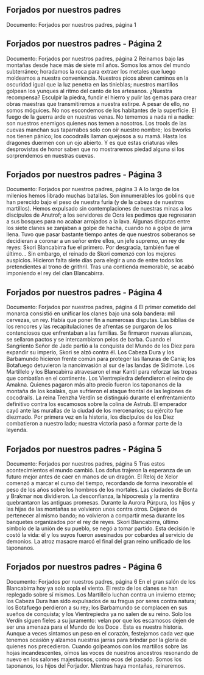 ## Forjados por nuestros padres
Documento: Forjados por nuestros padres, página 1


## Forjados por nuestros padres - Página 2
Documento: Forjados por nuestros padres, página 2
Reinamos bajo las montañas desde hace más de siete mil años. Somos los amos del mundo subterráneo; horadamos la roca para extraer los metales que luego moldeamos a nuestra conveniencia. Nuestros picos abren caminos en la oscuridad igual que la luz penetra en las tinieblas; nuestros martillos golpean los yunques al ritmo del canto de los artesanos. ¿Nuestra recompensa? Esculpir la piedra, fundir el hierro y pulir las gemas para crear obras maestras que transmitiremos a nuestra estirpe.
A pesar de ello, no somos móguices. No nos escondemos de los habitantes de la superficie. El fuego de la guerra arde en nuestras venas. No tememos a nada ni a nadie: son nuestros enemigos quienes nos temen a nosotros. Los trools de las cuevas manchan sus taparrabos solo con oír nuestro nombre; los bworks nos tienen pánico; los cocodrails llaman quejosos a su mamá. Hasta los dragones duermen con un ojo abierto. Y es que estas criaturas viles desprovistas de honor saben que no mostraremos piedad alguna si los sorprendemos en nuestras cuevas.

## Forjados por nuestros padres - Página 3
Documento: Forjados por nuestros padres, página 3
A lo largo de los milenios hemos librado muchas batallas. Son innumerables los goblins que han perecido bajo el peso de nuestra furia (y de la cabeza de nuestros martillos). Hemos expulsado sin contemplaciones de nuestras minas a los discípulos de Anutrof; a los servidores de Ocra les pedimos que regresaran a sus bosques para no acabar arrojados a la lava. Algunas disputas entre los siete clanes se zanjaban a golpe de hacha, cuando no a golpe de jarra llena. Tuvo que pasar bastante tiempo antes de que nuestros soberanos se decidieran a coronar a un señor entre ellos, un jefe supremo, un rey de reyes: Skori Blancabirra fue el primero. Por desgracia, también fue el último...
Sin embargo, el reinado de Skori comenzó con los mejores auspicios. Hicieron falta siete días para elegir a uno de entre todos los pretendientes al trono de grithril. Tras una contienda memorable, se acabó imponiendo el rey del clan Blancabirra.

## Forjados por nuestros padres - Página 4
Documento: Forjados por nuestros padres, página 4
El primer cometido del monarca consistió en unificar los clanes bajo una sola bandera: mil cervezas, un rey. Había que poner fin a numerosas disputas. Las biblias de los rencores y las recapitulaciones de afrentas se purgaron de los contenciosos que enfrentaban a las familias. Se firmaron nuevas alianzas, se sellaron pactos y se intercambiaron pelos de barba.
Cuando el Sangriento Señor de Jade partió a la conquista del Mundo de los Diez para expandir su imperio, Skori se alzó contra él. Los Cabeza Dura y los Barbamundo hicieron frente común para proteger las llanuras de Cania; los Botafuego detuvieron la nanoinvasión al sur de las landas de Sidimote. Los Martillelo y los Blancabirra atravesaron el mar Kantil para reforzar las tropas que combatían en el continente. Los Vientrepiedra defendieron el reino de Amakna. Quienes pagaron más alto precio fueron los taponanos de la montaña de los koalaks, que sufrieron el ataque frontal de las legiones de cocodrails. La reina Trenzha Verdín se distinguió durante el enfrentamiento definitivo contra los escamosos sobre la colina de Astrub. El emperador cayó ante las murallas de la ciudad de los mercenarios; su ejército fue diezmado. Por primera vez en la historia, los discípulos de los Diez combatieron a nuestro lado; nuestra victoria pasó a formar parte de la leyenda.

## Forjados por nuestros padres - Página 5
Documento: Forjados por nuestros padres, página 5
Tras estos acontecimientos el mundo cambió. Los dofus trajeron la esperanza de un futuro mejor antes de caer en manos de un dragón. El Reloj de Xelor comenzó a marcar el curso del tiempo, recordando de forma inexorable el peso de los años sobre los hombros de los mortales.
Las ciudades de Bonta y Brakmar nos dividieron. La desconfianza, la hipocresía y la mentira quebrantaron las antiguas promesas. Durante la Aurora Púrpura, los hijos y las hijas de las montañas se volvieron unos contra otros. Dejaron de pertenecer al mismo bando; no volvieron a compartir mesa durante los banquetes organizados por el rey de reyes. Skori Blancabirra, último símbolo de la unión de su pueblo, se negó a tomar partido. Esta decisión le costó la vida: él y los suyos fueron asesinados por cobardes al servicio de demonios. La atroz masacre marcó el final del gran reino unificado de los taponanos.

## Forjados por nuestros padres - Página 6
Documento: Forjados por nuestros padres, página 6
En el gran salón de los Blancabirra hoy ya solo sopla el viento. El resto de los clanes se han replegado sobre sí mismos. Los Martillelo luchan contra un invierno eterno; los Cabeza Dura han sido expulsados de su fragua por seres contra natura; los Botafuego perdieron a su rey; los Barbamundo se complacen en sus sueños de conquista; y los Vientrepiedra ya no salen de su reino. Solo los Verdín siguen fieles a su juramento: velan por que los escamosos dejen de ser una amenaza para el Mundo de los Doce .
Esta es nuestra historia. Aunque a veces sintamos un peso en el corazón, festejamos cada vez que tenemos ocasión y alzamos nuestras jarras para brindar por la gloria de quienes nos precedieron. Cuando golpeamos con los martillos sobre las hojas incandescentes, oímos las voces de nuestros ancestros resonando de nuevo en los salones majestuosos, como ecos del pasado.
Somos los taponanos, los hijos del Forjador.
Mientras haya montañas, reinaremos.
